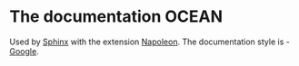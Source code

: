 # The documentation OCEAN

Used by [Sphinx](https://www.sphinx-doc.org/) with the extension [Napoleon](https://www.sphinx-doc.org/en/master/usage/extensions/napoleon.html). The documentation style is - [Google](https://sphinxcontrib-napoleon.readthedocs.io/en/latest/example_google.html).
